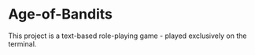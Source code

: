 # Age-of-Bandits
This project is a text-based role-playing game - played exclusively on the terminal.

